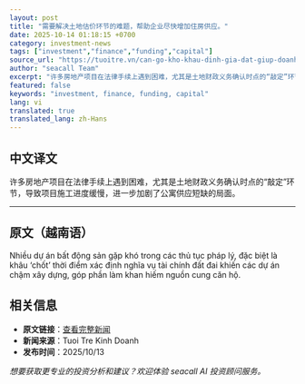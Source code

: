 ```yaml
---
layout: post
title: "需要解决土地估价环节的难题，帮助企业尽快增加住房供应。"
date: 2025-10-14 01:18:15 +0700
category: investment-news
tags: ["investment","finance","funding","capital"]
source_url: "https://tuoitre.vn/can-go-kho-khau-dinh-gia-dat-giup-doanh-nghiep-som-tang-nguon-cung-nha-o-20251013214414703.htm"
author: "seacall Team"
excerpt: "许多房地产项目在法律手续上遇到困难，尤其是土地财政义务确认时点的“敲定”环节，导致项目施工进度缓慢，进一步加剧了公寓供应短缺的局面。..."
featured: false
keywords: "investment, finance, funding, capital"
lang: vi
translated: true
translated_lang: zh-Hans
---
```


## 中文译文

许多房地产项目在法律手续上遇到困难，尤其是土地财政义务确认时点的“敲定”环节，导致项目施工进度缓慢，进一步加剧了公寓供应短缺的局面。

---

## 原文（越南语）

Nhiều dự án bất động sản gặp khó trong các thủ tục pháp lý, đặc biệt là khâu ‘chốt’ thời điểm xác định nghĩa vụ tài chính đất đai khiến các dự án chậm xây dựng, góp phần làm khan hiếm nguồn cung căn hộ.

## 相关信息

- **原文链接**：[查看完整新闻](https://tuoitre.vn/can-go-kho-khau-dinh-gia-dat-giup-doanh-nghiep-som-tang-nguon-cung-nha-o-20251013214414703.htm)
- **新闻来源**：Tuoi Tre Kinh Doanh
- **发布时间**：2025/10/13

*想要获取更专业的投资分析和建议？欢迎体验 seacall AI 投资顾问服务。*